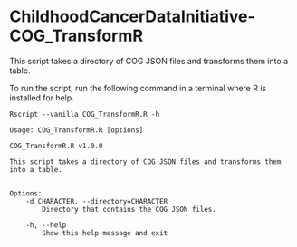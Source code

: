 # ChildhoodCancerDataInitiative-COG_TransformR
This script takes a directory of COG JSON files and transforms them into a table.

To run the script, run the following command in a terminal where R is installed for help.

```
Rscript --vanilla COG_TransformR.R -h
```

```
Usage: COG_TransformR.R [options]

COG_TransformR.R v1.0.0

This script takes a directory of COG JSON files and transforms them into a table.


Options:
	-d CHARACTER, --directory=CHARACTER
		Directory that contains the COG JSON files.

	-h, --help
		Show this help message and exit
```
